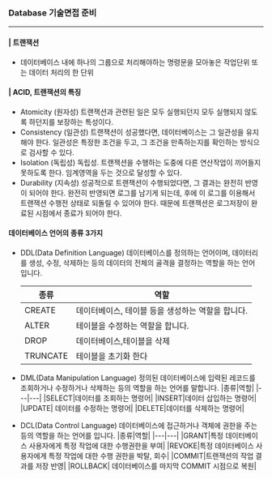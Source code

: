 ### Database 기술면접 준비

---

#### | 트랜잭션
* 데이터베이스 내에 하나의 그룹으로 처리해야하는 명령문을 모아놓은 작업단위 또는 데이터 처리의 한 단위

#### | ACID, 트랜잭션의 특징
* Atomicity (원자성) 
  트랜잭션과 관련된 일은 모두 실행되던지 모두 실행되지 않도록 하던지를 보장하는 특성이다.
* Consistency (일관성)
   트랜잭션이 성공했다면, 데이터베이스는 그 일관성을 유지해야 한다. 일관성은 특정한 조건을 두고, 그 조건을 만족하는지를 확인하는 방식으로 검사할 수 있다.
* Isolation (독립성)
  독립성. 트랜잭션을 수행하는 도중에 다른 연산작업이 끼어들지 못하도록 한다. 임계영역을 두는 것으로 달성할 수 있다.
* Durability (지속성)
  성공적으로 트랜잭션이 수행되었다면, 그 결과는 완전히 반영이 되어야 한다. 완전히 반영되면 로그를 남기게 되는데, 후에 이 로그를 이용해서 트랜잭션 수행전 상태로 되돌릴 수 있어야 한다. 때문에 트랜잭션은 로그저장이 완료된 시점에서 종료가 되어야 한다.

#### 데이터베이스 언어의 종류 3가지

* DDL(Data Definition Language)
  데이터베이스를 정의하는 언어이며, 데이터리를 생성, 수정, 삭제하는 등의 데이터의 전체의 골격을 결정하는 역할을 하는 언어 입니다.
  
  |종류|역할|
  |---|---|
  |CREATE|데이터베이스, 테이블 등을 생성하는 역할을 합니다.|
  |ALTER|테이블을 수정하는 역할을 합니다.|
  |DROP|데이터베이스,테이블을 삭제|
  |TRUNCATE|테이블을 초기화 한다|


* DML(Data Manipulation Language)
  정의된 데이터베이스에 입력된 레코드를 조회하거나 수정하거나 삭제하는 등의 역할을 하는 언어를 말합니다.
  |종류|역할|
  |---|---|
  |SELECT|데이터를 조회하는 명령어|
  |INSERT|데이터 삽입하는 명령어|
  |UPDATE| 데이터를 수정하는 명령어|
  |DELETE|데이터를 삭제하는 명령어|

* DCL(Data Control Language)
  데이터베이스에 접근하거나 객체에 권한을 주는등의 역할을 하는 언어를 입니다.
  |종류|역할|
  |---|---|
  |GRANT|특정 데이터베이스 사용자에게 특정 작업에 대한 수행권한을 부여|
  |REVOKE|특정 데이터베이스 사용자에게 특정 작업에 대한 수행 권한을 박탈, 회수|
  |COMMIT|트랜잭션의 작업 결과를 저장 반영|
  |ROLLBACK| 데이터베이스를 마지막 COMMIT 시점으로 복원|

